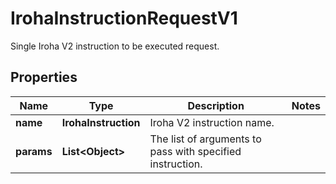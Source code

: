 

# IrohaInstructionRequestV1

Single Iroha V2 instruction to be executed request.

## Properties

| Name | Type | Description | Notes |
|------------ | ------------- | ------------- | -------------|
|**name** | **IrohaInstruction** | Iroha V2 instruction name. |  |
|**params** | **List&lt;Object&gt;** | The list of arguments to pass with specified instruction. |  |



